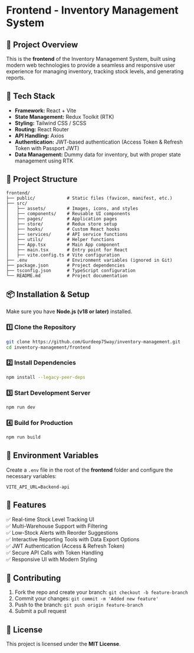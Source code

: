 # Frontend - Inventory Management System

## 📌 Project Overview
This is the **frontend** of the Inventory Management System, built using modern web technologies to provide a seamless and responsive user experience for managing inventory, tracking stock levels, and generating reports.

## 🚀 Tech Stack
- **Framework:** React + Vite
- **State Management:** Redux Toolkit (RTK)
- **Styling:** Tailwind CSS / SCSS
- **Routing:** React Router
- **API Handling:** Axios
- **Authentication:** JWT-based authentication (Access Token & Refresh Token with Passport JWT)
- **Data Management:** Dummy data for inventory, but with proper state management using RTK

## 📂 Project Structure
```
frontend/
├── public/            # Static files (favicon, manifest, etc.)
├── src/
│   ├── assets/        # Images, icons, and styles
│   ├── components/    # Reusable UI components
│   ├── pages/         # Application pages
│   ├── store/         # Redux store setup
│   ├── hooks/         # Custom React hooks
│   ├── services/      # API service functions
│   ├── utils/         # Helper functions
│   ├── App.tsx        # Main App component
│   ├── main.tsx       # Entry point for React
│   ├── vite.config.ts # Vite configuration
├── .env               # Environment variables (ignored in Git)
├── package.json       # Project dependencies
├── tsconfig.json      # TypeScript configuration
└── README.md          # Project documentation
```

## 📦 Installation & Setup
Make sure you have **Node.js (v18 or later)** installed.

### 1️⃣ Clone the Repository
```bash
git clone https://github.com/Gurdeep75way/inventory-management.git
cd inventory-management/frontend
```

### 2️⃣ Install Dependencies
```bash
npm install --legacy-peer-deps
```

### 3️⃣ Start Development Server
```bash
npm run dev
```

### 4️⃣ Build for Production
```bash
npm run build
```

## 🔑 Environment Variables
Create a `.env` file in the root of the **frontend** folder and configure the necessary variables:
```env
VITE_API_URL=Backend-api
```

## 🚀 Features
✅ Real-time Stock Level Tracking UI  
✅ Multi-Warehouse Support with Filtering  
✅ Low-Stock Alerts with Reorder Suggestions  
✅ Interactive Reporting Tools with Data Export Options  
✅ JWT Authentication (Access & Refresh Token)  
✅ Secure API Calls with Token Handling  
✅ Responsive UI with Modern Styling  

## 🤝 Contributing
1. Fork the repo and create your branch: `git checkout -b feature-branch`
2. Commit your changes: `git commit -m 'Added new feature'`
3. Push to the branch: `git push origin feature-branch`
4. Submit a pull request

## 📝 License
This project is licensed under the **MIT License**.